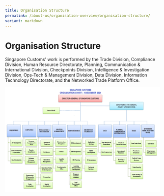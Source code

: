 ```yaml
---
title: Organisation Structure
permalink: /about-us/organisation-overview/organisation-structure/
variant: markdown
---
```

# Organisation Structure

Singapore Customs' work is performed by the Trade Division, Compliance Division, Human Resource Directorate, Planning, Communication & International Division, Checkpoints Division, Intelligence & Investigation Division, Ops-Tech & Management Division, Data Division, Information Technology Directorate, and the Networked Trade Platform Office.

![](/images/about-us/Org_Chart.png)